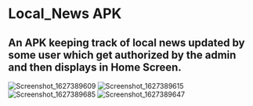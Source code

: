 # Local_News APK
## An APK keeping track of local news updated by some user which get authorized by the admin and then displays in Home Screen. 
![Screenshot_1627389609](https://user-images.githubusercontent.com/73102152/130041082-c37812a4-ee6b-4000-9d66-e6782bb305a9.png)
![Screenshot_1627389615](https://user-images.githubusercontent.com/73102152/130041309-1e686741-29c0-4d0f-b36b-8ec4482f659b.png)
![Screenshot_1627389685](https://user-images.githubusercontent.com/73102152/130041382-8dbd0493-2f3b-42d7-a38a-8dbd2164cb26.png)
![Screenshot_1627389647](https://user-images.githubusercontent.com/73102152/130041448-fceccc14-d74c-42c9-b8b8-ad5d4b5ab2c2.png)

